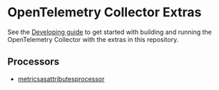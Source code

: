# OpenTelemetry Collector Extras

See the [Developing guide](DEVELOPING.md) to get started with building and running the OpenTelemetry Collector with the extras in
this repository.

## Processors
- [metricsasattributesprocessor](metricsasattributesprocessor/README.md)

